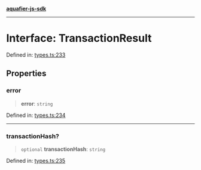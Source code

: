[**aquafier-js-sdk**](../README.md)

***

# Interface: TransactionResult

Defined in: [types.ts:233](https://github.com/inblockio/aqua-verifier-js-lib/blob/09413c69301a51b584d51846ffabc4d8f820b4fa/src/types.ts#L233)

## Properties

### error

> **error**: `string`

Defined in: [types.ts:234](https://github.com/inblockio/aqua-verifier-js-lib/blob/09413c69301a51b584d51846ffabc4d8f820b4fa/src/types.ts#L234)

***

### transactionHash?

> `optional` **transactionHash**: `string`

Defined in: [types.ts:235](https://github.com/inblockio/aqua-verifier-js-lib/blob/09413c69301a51b584d51846ffabc4d8f820b4fa/src/types.ts#L235)
